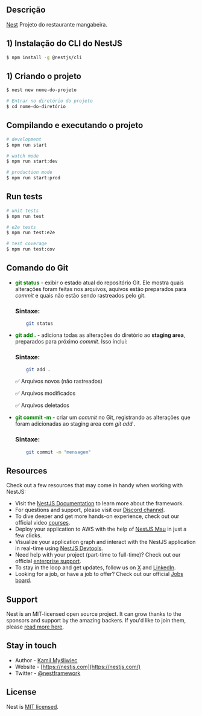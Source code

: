 ## Descrição 

[Nest](https://github.com/Allex-Lima/restaurante) Projeto do restaurante mangabeira.

## 1) Instalação do CLI do NestJS

```bash
$ npm install -g @nestjs/cli
```
## 1) Criando o projeto
```bash
$ nest new nome-do-projeto

# Entrar no diretório do projeto
$ cd nome-do-diretório
```
## Compilando e executando o projeto

```bash
# development
$ npm run start

# watch mode
$ npm run start:dev

# production mode
$ npm run start:prod
```

## Run tests

```bash
# unit tests
$ npm run test

# e2e tests
$ npm run test:e2e

# test coverage
$ npm run test:cov
```

## Comando do Git
- <span style="color: green">**git status**</span> - exibir o estado atual do repositório Git. Ele mostra quais alterações foram feitas nos arquivos, aquivos estão preparados para *commit* e quais não estão sendo rastreados pelo git.

    ### Sintaxe:
    ```bash
        git status
    ```

- <span style="color: green">**git add .**</span> - adiciona todas as alterações do diretório ao **staging area**, preparados para próximo *commit*. Isso inclui:

    ### Sintaxe:
    ```bash
        git add .
    ```

    &#9989; Arquivos novos (não rastreados)
    
    &#9989; Arquivos modificados
    
    &#9989; Arquivos deletados

- <span style="color: green">**git commit -m**</span> - criar um *commit* no Git, registrando as alterações que foram adicionadas ao staging area com *git add .*

    ### Sintaxe:
    ```bash
        git commit -m "mensagem"
    ```
## Resources

Check out a few resources that may come in handy when working with NestJS:

- Visit the [NestJS Documentation](https://docs.nestjs.com) to learn more about the framework.
- For questions and support, please visit our [Discord channel](https://discord.gg/G7Qnnhy).
- To dive deeper and get more hands-on experience, check out our official video [courses](https://courses.nestjs.com/).
- Deploy your application to AWS with the help of [NestJS Mau](https://mau.nestjs.com) in just a few clicks.
- Visualize your application graph and interact with the NestJS application in real-time using [NestJS Devtools](https://devtools.nestjs.com).
- Need help with your project (part-time to full-time)? Check out our official [enterprise support](https://enterprise.nestjs.com).
- To stay in the loop and get updates, follow us on [X](https://x.com/nestframework) and [LinkedIn](https://linkedin.com/company/nestjs).
- Looking for a job, or have a job to offer? Check out our official [Jobs board](https://jobs.nestjs.com).

## Support

Nest is an MIT-licensed open source project. It can grow thanks to the sponsors and support by the amazing backers. If you'd like to join them, please [read more here](https://docs.nestjs.com/support).

## Stay in touch

- Author - [Kamil Myśliwiec](https://twitter.com/kammysliwiec)
- Website - [https://nestjs.com](https://nestjs.com/)
- Twitter - [@nestframework](https://twitter.com/nestframework)

## License

Nest is [MIT licensed](https://github.com/nestjs/nest/blob/master/LICENSE).